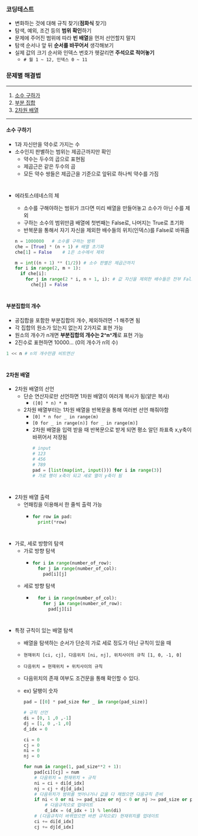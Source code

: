 ### 코딩테스트

- 변화하는 것에 대해 규칙 찾기(**점화식** 찾기)
- 탐색, 예외, 조건 등의 **범위 확인**하기
- 문제에 주어진 범위에 따라 **빈 배열**을 먼저 선언할지 말지
- 탐색 순서나 앞 뒤 **순서를 바꾸어서** 생각해보기
- 실제 값의 크기 순서와 인덱스 번호가 헷갈리면 **주석으로 적어놓기**
  - `# 월 1 ~ 12, 인덱스 0 ~ 11`

### 문제별 해결법

---

1. [소수 구하가](#소수-구하기)
2. [부분 집합](#부분집합의-개수)
3. [2차원 배열](#2차원-배열)

---

#### 소수 구하기

- 1과 자신만을 약수로 가지는 수
- 소수인지 판별하는 범위는 제곱근까지만 확인
  - 약수는 두수의 곱으로 표현됨
  - 제곱근은 같은 두수의 곱
  - 모든 약수 쌍들은 제곱근을 기준으로 앞뒤로 하나씩 약수를 가짐

#

- 에라토스테네스의 체

  - 소수를 구해야하는 범위가 크다면 미리 배열을 만들어놓고 소수가 아닌 수를 제외
  - 구하는 소수의 범위만큼 배열에 첫번째는 False로, 나머지는 True로 초기화
  - 반복문을 통해서 자기 자신을 제외한 배수들의 위치(인덱스)를 False로 바꿔줌

  ```python
  n = 1000000 	# 소수를 구하는 범위
  che = [True] * (n + 1) # 배열 초기화
  che[1] = False 	# 1은 소수에서 제외

  m = int((n + 1) ** (1/2)) # 소수 판별은 제곱근까지
  for i in range(2, m + 1):
    if che[i]:
      for j in range(2 * i, n + 1, i): # 값 자신을 제외한 배수들은 전부 False로 바꿔줌
        che[j] = False
  ```

  #

#### 부분집합의 개수

- 공집합을 포함한 부분집합의 개수, 제외하려면 -1 해주면 됨
- 각 집합의 원소가 있는지 없는지 2가지로 표현 가능
- 원소의 개수가 n개면 **부분집합의 개수는 2^n^개**로 표현 가능
- 2진수로 표현하면 10000... (0의 개수가 n의 수)

```python
1 << n # n의 개수만큼 비트연산
```

#

#### 2차원 배열

- 2차원 배열의 선언
  - 단순 연산자로만 선언하면 1차원 배열이 여러개 복사가 됨(얕은 복사)
    - `([0] * n) * m`
  - 2차원 배열부터는 1차원 배열을 반복문을 통해 여러번 선언 해줘야함
    - `[0] * n for _ in range(m)`
    - `[0 for _ in range(n)] for _ in range(m)]`
    - 2차원 배열을 입력 받을 때 반복문으로 받게 되면 평소 알던 좌표축 x,y축이 바뀌어서 저장됨
      ```python
      # input
      # 123
      # 456
      # 789
      pad = [list(map(int, input())) for i in range(3)]
      # 가로 행이 x축이 되고 세로 열이 y축이 됨
      ```

#

- 2차원 배열 출력
  - 언패킹을 이용해서 한 줄씩 출력 가능
    - ```python
      for row in pad:
        print(*row)
      ```

#

- 가로, 세로 방향의 탐색
  - 가로 방향 탐색
    - ```python
      for i in range(number_of_row):
        for j in range(number_of_col):
          pad[i][j]
      ```
  - 세로 방향 탐색
    - ```python
        for i in range(number_of_col):
          for j in range(number_of_row):
            pad[j][i]
      ```

#

- 특정 규칙이 있는 배열 탐색

  - 배열을 탐색하는 순서가 단순히 가로 세로 정도가 아닌 규칙이 있을 때
  - `현재위치 [ci, cj], 다음위치 [ni, nj], 위치사이의 규칙 [1, 0, -1, 0]`
  - `다음위치 = 현재위치 + 위치사이의 규칙`
  - 다음위치의 존재 여부도 조건문을 통해 확인할 수 있다.
  - ex) 달팽이 숫자

    ```python
    pad = [[0] * pad_size for _ in range(pad_size)]

    # 규칙 선언
    di = [0, 1 ,0 ,-1]
    dj = [1, 0 ,-1 ,0]
    d_idx = 0

    ci = 0
    cj = 0
    ni = 0
    nj = 0

    for num in range(1, pad_size**2 + 1):
        pad[ci][cj] = num
        # 다음위치 = 현재위치 + 규칙
        ni = ci + di[d_idx]
        nj = cj + dj[d_idx]
        # 다음위치가 범위를 벗어나거나 값을 다 채웠으면 다음규칙 준비
        if ni < 0 or ni >= pad_size or nj < 0 or nj >= pad_size or pad[ni][nj] != 0:
            # 다음규칙으로 업데이트
            d_idx = (d_idx + 1) % len(di)
        # (다음규칙이 바뀌었으면 바뀐 규칙으로) 현재위치를 업데이트
        ci += di[d_idx]
        cj += dj[d_idx]
    ```
